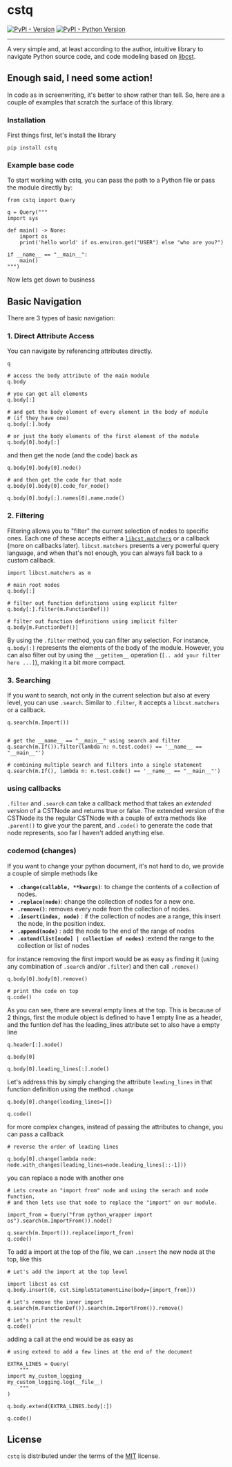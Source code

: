 # cstq

[![PyPI - Version](https://img.shields.io/pypi/v/cstq.svg)](https://pypi.org/project/cstq)
[![PyPI - Python Version](https://img.shields.io/pypi/pyversions/cstq.svg)](https://pypi.org/project/cstq)

-----

A very simple and, at least according to the author, intuitive library to navigate Python source code, and code modeling 
based on [libcst](https://github.com/Instagram/LibCST).

## Enough said, I need some action!

In code as in screenwriting, it's better to show rather than tell. So, here are a couple of examples that scratch the surface of 
this library. 

### Installation

First things first, let's install the library

```console
pip install cstq
```

### Example base code 

To start working with cstq, you can pass the path to a Python file or pass the module directly by:


```dumas[python]
from cstq import Query

q = Query("""
import sys

def main() -> None:
    import os
    print('hello world' if os.environ.get("USER") else "who are you?")

if __name__ == "__main__":
    main()
""")
```

Now lets get down to business

## Basic Navigation

There are 3 types of basic navigation:

### 1. Direct Attribute Access

You can navigate by referencing attributes directly.


```dumas[python]
q
```
```dumas[python]
# access the body attribute of the main module
q.body
```
```dumas[python]
# you can get all elements
q.body[:]
```
```dumas[python]
# and get the body element of every element in the body of module 
# (if they have one)
q.body[:].body  
```

```dumas[python]
# or just the body elements of the first element of the module
q.body[0].body[:]
```
and then get the node (and the code) back as

```dumas[python]
q.body[0].body[0].node()
```

```dumas[python]
# and then get the code for that node
q.body[0].body[0].code_for_node()
```

```dumas[python]
q.body[0].body[:].names[0].name.node()
```
### 2. Filtering

Filtering allows you to "filter" the current selection of nodes to specific ones. Each one of these accepts either a 
[`libcst.matchers`](https://libcst.readthedocs.io/en/latest/matchers_tutorial.html) or a callback (more on callbacks later). 
`libcst.matchers` presents a very powerful query language, and when that's not enough, you can always fall back to a custom callback.


```dumas[python]
import libcst.matchers as m

```

```dumas[python]
# main root nodes
q.body[:]

```

```dumas[python]
# filter out function definitions using explicit filter
q.body[:].filter(m.FunctionDef())
```

```dumas[python]
# filter out function definitions using implicit filter
q.body[m.FunctionDef()]
```

By using the `.filter` method, you can filter any selection. For instance, `q.body[:]` represents the elements of the body of 
the module. However, you can also filter out by using the `__getitem__` operation (`[.. add your filter here ...]`), 
making it a bit more compact.

### 3. Searching

If you want to search, not only in the current selection but also at every level, you can use `.search`. Similar 
to `.filter`, it accepts a `libcst.matchers` or a callback.

```dumas[python]
q.search(m.Import())
```

```dumas[python]

# get the __name__ == "__main__" using search and filter
q.search(m.If()).filter(lambda n: n.test.code() == '__name__ == "__main__"')
```

```dumas[python]
# combining multiple search and filters into a single statement 
q.search(m.If(), lambda n: n.test.code() == '__name__ == "__main__"')
```

### using callbacks

`.filter` and `.search` can take a callback method that takes an _extended version_ of a CSTNode and returns true or false.
The extended version of the CSTNode its the regular CSTNode with a couple of extra methods like `.parent()` to give your the parent,
and `.code()` to generate the code that node represents, soo far I haven't added anything else.

### codemod (changes)

If you want to change your python document, it's not hard to do, we provide a couple of simple methods like

* **`.change(callable, **kwargs)`**: to change the contents of a collection of nodes.
* **`.replace(node)`**: change the collection of nodes for a new one.
* **`.remove()`**: removes every node from the collection of nodes.
* **`.insert(index, node)`** : if the collection of nodes are a range, this insert the node, in the position index.
* **`.append(node)`** : add the node to the end of the range of nodes
* **`.extend(list[node] | collection of nodes)`** :extend the range to the collection or list of nodes

for instance removing the first import would be as easy as finding it
(using any combination of `.search` and/or `.filter`) and then call `.remove()`

```dumas[python]
q.body[0].body[0].remove()
```

```dumas[python]
# print the code on top
q.code()
```

As you can see, there are several empty lines at the top. This is because of 2 things, first the module object is 
defined to have 1 empty line as a header, and the funtion def has the leading_lines attribute set to also have a empty line

```dumas[python]
q.header[:].node()
```

```dumas[python]
q.body[0]
```

```dumas[python]
q.body[0].leading_lines[:].node()
```


Let's address this by simply changing the attribute `leading_lines` in that function definition using the method `.change`

```dumas[python]
q.body[0].change(leading_lines=[])
```

```dumas[python]
q.code()
```

for more complex changes, instead of passing the attributes to change, you can pass a callback


```dumas[python]
# reverse the order of leading lines

q.body[0].change(lambda node: node.with_changes(leading_lines=node.leading_lines[::-1]))
```

you can replace a node with another one


```dumas[python]
# Lets create an "import from" node and using the serach and node function,
# and then lets use that node to replace the "import" on our module.

import_from = Query("from python_wrapper import os").search(m.ImportFrom()).node()

q.search(m.Import()).replace(import_from)
q.code()
```

To add a import at the top of the file, we can `.insert` the new node at the top, like this

```dumas[python]
# Let's add the import at the top level

import libcst as cst
q.body.insert(0, cst.SimpleStatementLine(body=[import_from]))
```

```dumas[python]
# Let's remove the inner import
q.search(m.FunctionDef()).search(m.ImportFrom()).remove()
```
```dumas[python]
# Let's print the result
q.code()
```

adding a call at the end would be as easy as

```dumas[python]
# using extend to add a few lines at the end of the document

EXTRA_LINES = Query(
    """
import my_custom_logging
my_custom_logging.log(__file__)
    """
)

q.body.extend(EXTRA_LINES.body[:])

q.code()

```

## License

`cstq` is distributed under the terms of the [MIT](https://spdx.org/licenses/MIT.html) license.
